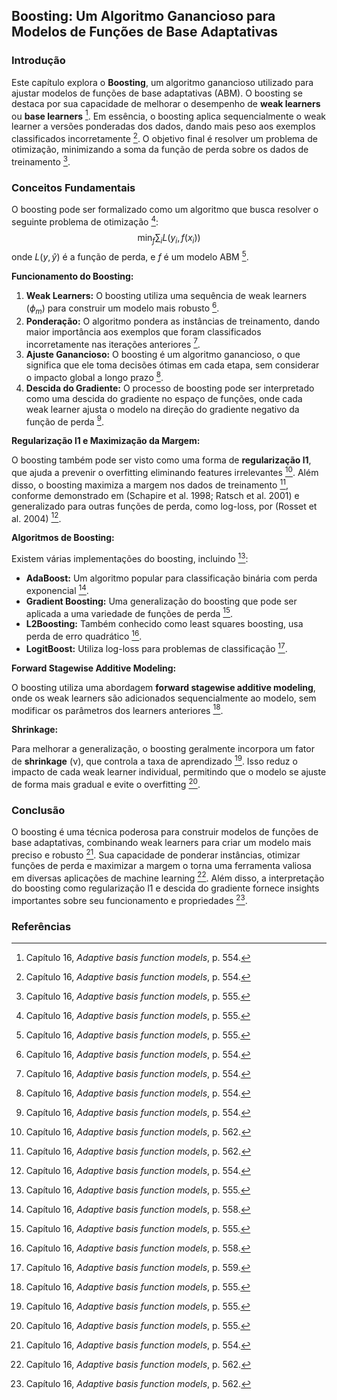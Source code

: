 ## Boosting: Um Algoritmo Ganancioso para Modelos de Funções de Base Adaptativas

### Introdução
Este capítulo explora o **Boosting**, um algoritmo ganancioso utilizado para ajustar modelos de funções de base adaptativas (ABM). O boosting se destaca por sua capacidade de melhorar o desempenho de **weak learners** ou **base learners** [^554]. Em essência, o boosting aplica sequencialmente o weak learner a versões ponderadas dos dados, dando mais peso aos exemplos classificados incorretamente [^554]. O objetivo final é resolver um problema de otimização, minimizando a soma da função de perda sobre os dados de treinamento [^555].

### Conceitos Fundamentais

O boosting pode ser formalizado como um algoritmo que busca resolver o seguinte problema de otimização [^555]:
$$ \min_f \sum_i L(y_i, f(x_i)) $$
onde $L(y, \hat{y})$ é a função de perda, e $f$ é um modelo ABM [^555].

**Funcionamento do Boosting:**

1. **Weak Learners:** O boosting utiliza uma sequência de weak learners ($\phi_m$) para construir um modelo mais robusto [^554].
2. **Ponderação:** O algoritmo pondera as instâncias de treinamento, dando maior importância aos exemplos que foram classificados incorretamente nas iterações anteriores [^554].
3. **Ajuste Ganancioso:** O boosting é um algoritmo ganancioso, o que significa que ele toma decisões ótimas em cada etapa, sem considerar o impacto global a longo prazo [^554].
4. **Descida do Gradiente:** O processo de boosting pode ser interpretado como uma descida do gradiente no espaço de funções, onde cada weak learner ajusta o modelo na direção do gradiente negativo da função de perda [^554].

**Regularização l1 e Maximização da Margem:**

O boosting também pode ser visto como uma forma de **regularização l1**, que ajuda a prevenir o overfitting eliminando features irrelevantes [^562]. Além disso, o boosting maximiza a margem nos dados de treinamento [^562], conforme demonstrado em (Schapire et al. 1998; Ratsch et al. 2001) e generalizado para outras funções de perda, como log-loss, por (Rosset et al. 2004) [^554].

**Algoritmos de Boosting:**

Existem várias implementações do boosting, incluindo [^555]:

*   **AdaBoost:** Um algoritmo popular para classificação binária com perda exponencial [^558].
*   **Gradient Boosting:** Uma generalização do boosting que pode ser aplicada a uma variedade de funções de perda [^555].
*   **L2Boosting:** Também conhecido como least squares boosting, usa perda de erro quadrático [^558].
*   **LogitBoost:** Utiliza log-loss para problemas de classificação [^559].

**Forward Stagewise Additive Modeling:**

O boosting utiliza uma abordagem **forward stagewise additive modeling**, onde os weak learners são adicionados sequencialmente ao modelo, sem modificar os parâmetros dos learners anteriores [^555].

**Shrinkage:**

Para melhorar a generalização, o boosting geralmente incorpora um fator de **shrinkage** (ν), que controla a taxa de aprendizado [^555]. Isso reduz o impacto de cada weak learner individual, permitindo que o modelo se ajuste de forma mais gradual e evite o overfitting [^555].

### Conclusão
O boosting é uma técnica poderosa para construir modelos de funções de base adaptativas, combinando weak learners para criar um modelo mais preciso e robusto [^554]. Sua capacidade de ponderar instâncias, otimizar funções de perda e maximizar a margem o torna uma ferramenta valiosa em diversas aplicações de machine learning [^562]. Além disso, a interpretação do boosting como regularização l1 e descida do gradiente fornece insights importantes sobre seu funcionamento e propriedades [^562].

### Referências
[^554]: Capítulo 16, *Adaptive basis function models*, p. 554.
[^555]: Capítulo 16, *Adaptive basis function models*, p. 555.
[^558]: Capítulo 16, *Adaptive basis function models*, p. 558.
[^559]: Capítulo 16, *Adaptive basis function models*, p. 559.
[^562]: Capítulo 16, *Adaptive basis function models*, p. 562.
<!-- END -->